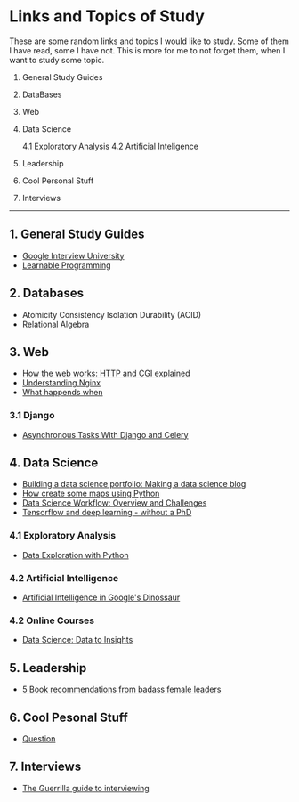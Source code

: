 # Links and Topics of Study

These are some random links and topics I would like to study. Some of them I have read, some I have not. This is more for me to
not forget them, when I want to study some topic.

1. General Study Guides

2. DataBases

3. Web

4. Data Science

   4.1 Exploratory Analysis
   4.2 Artificial Inteligence
   
5. Leadership

6. Cool Personal Stuff

7. Interviews
  
----------------------------------------------------------------------


## 1. General Study Guides

* [Google Interview University](https://github.com/jwasham/google-interview-university#why-use-it)
* [Learnable Programming](http://worrydream.com/LearnableProgramming/)

## 2. Databases

* Atomicity Consistency Isolation Durability (ACID)
* Relational Algebra

## 3. Web

* [How the web works: HTTP and CGI explained](http://www.garshol.priv.no/download/text/http-tut.html)
* [Understanding Nginx](https://www.digitalocean.com/community/tutorials/understanding-nginx-http-proxying-load-balancing-buffering-and-caching)
* [What happends when](https://github.com/alex/what-happens-when)

### 3.1 Django

* [Asynchronous Tasks With Django and Celery ](https://realpython.com/blog/python/asynchronous-tasks-with-django-and-celery/)

## 4. Data Science

* [Building a data science portfolio: Making a data science blog](https://www.dataquest.io/blog/how-to-setup-a-data-science-blog/)
* [How create some maps using Python](http://sensitivecities.com/so-youd-like-to-make-a-map-using-python-EN.html)
* [Data Science Workflow: Overview and Challenges](https://cacm.acm.org/blogs/blog-cacm/169199-data-science-workflow-overview-and-challenges/fulltext)
* [Tensorflow and deep learning - without a PhD](https://www.youtube.com/watch?v=vq2nnJ4g6N0)

### 4.1 Exploratory Analysis

* [Data Exploration with Python](http://blog.districtdatalabs.com/data-exploration-with-python-1)

### 4.2 Artificial Intelligence

* [Artificial Intelligence in Google's Dinossaur](https://www.youtube.com/watch?v=P7XHzqZjXQs)

### 4.2 Online Courses

* [Data Science: Data to Insights](https://mitprofessionalx.mit.edu/courses/course-v1:MITProfessionalX+DSx+2017_T1/about)

## 5. Leadership

* [5 Book recommendations from badass female leaders](http://girlsintech.org/2017/01/09/5-book-recommendations-from-badass-female-leaders/)

## 6. Cool Pesonal Stuff

* [Question](https://markmanson.net/question)

## 7. Interviews

* [The Guerrilla guide to interviewing](https://www.joelonsoftware.com/2006/10/25/the-guerrilla-guide-to-interviewing-version-30/)

